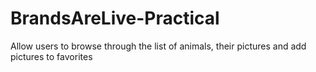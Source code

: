 # BrandsAreLive-Practical
Allow users to browse through the list of animals, their pictures and add pictures to favorites

